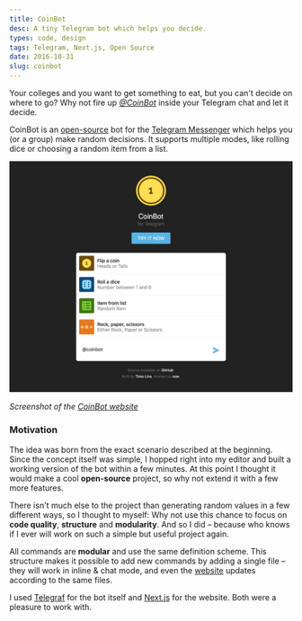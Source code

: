 ```yaml
---
title: CoinBot
desc: A tiny Telegram bot which helps you decide.
types: code, design
tags: Telegram, Next.js, Open Source
date: 2016-10-31
slug: coinbot
---
```


Your colleges and you want to get something to eat, but you can't decide on where to go? Why not fire up [_@CoinBot_](https://telegram.me/coinbot) inside your Telegram chat and let it decide.

CoinBot is an [open-source](https://github.com/timolins/coinbot) bot for the [Telegram Messenger](https://telegram.org/) which helps you (or a group) make random decisions. It supports multiple modes, like rolling dice or choosing a random item from a list.

<div class="screenshot-wrapper">

![Coinbot Website](./assets/coinbot.png)

</div>

_Screenshot of the [CoinBot website](http://coinbot.timo.sh)_

### Motivation

The idea was born from the exact scenario described at the beginning. Since the concept itself was simple, I hopped right into my editor and built a working version of the bot within a few minutes. At this point I thought it would make a cool **open-source** project, so why not extend it with a few more features.

There isn't much else to the project than generating random values in a few different ways, so I thought to myself: Why not use this chance to focus on **code quality**, **structure** and **modularity**. And so I did – because who knows if I ever will work on such a simple but useful project again.

All commands are **modular** and use the same definition scheme. This structure makes it possible to add new commands by adding a single file – they will work in inline & chat mode, and even the [website](http://coinbot.timo.sh) updates according to the same files.

I used [Telegraf](https://telegraf.js.org/) for the bot itself and [Next.js](https://github.com/zeit/next.js) for the website. Both were a pleasure to work with.
